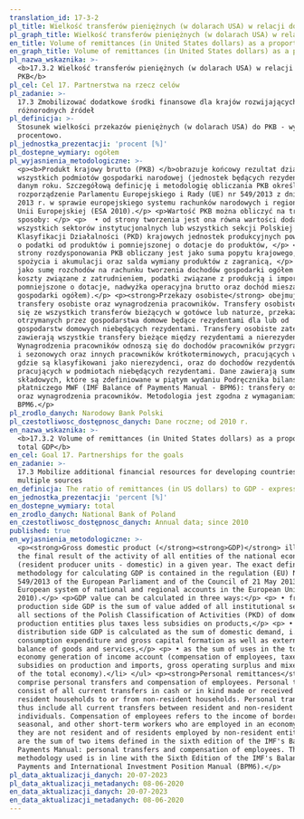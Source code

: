 ```yaml
---
translation_id: 17-3-2
pl_title: Wielkość transferów pieniężnych (w dolarach USA) w relacji do PKB
pl_graph_title: Wielkość transferów pieniężnych (w dolarach USA) w relacji do PKB
en_title: Volume of remittances (in United States dollars) as a proportion of total GDP
en_graph_title: Volume of remittances (in United States dollars) as a proportion of total GDP
pl_nazwa_wskaznika: >-
  <b>17.3.2 Wielkość transferów pieniężnych (w dolarach USA) w relacji do
  PKB</b>
pl_cel: Cel 17. Partnerstwa na rzecz celów
pl_zadanie: >-
  17.3 Zmobilizować dodatkowe środki finansowe dla krajów rozwijających się z
  różnorodnych źródeł
pl_definicja: >-
  Stosunek wielkości przekazów pieniężnych (w dolarach USA) do PKB - wyrażony
  procentowo.
pl_jednostka_prezentacji: 'procent [%]'
pl_dostepne_wymiary: ogółem
pl_wyjasnienia_metodologiczne: >-
  <p><b>Produkt krajowy brutto (PKB) </b>obrazuje końcowy rezultat działalności
  wszystkich podmiotów gospodarki narodowej (jednostek będących rezydentami) w
  danym roku. Szczegółową definicję i metodologię obliczania PKB określa
  rozporządzenie Parlamentu Europejskiego i Rady (UE) nr 549/2013 z dnia 21 maja
  2013 r. w sprawie europejskiego systemu rachunków narodowych i regionalnych w
  Unii Europejskiej (ESA 2010).</p> <p>Wartość PKB można obliczyć na trzy
  sposoby: </p> <p>  • od strony tworzenia jest ona równa wartości dodanej
  wszystkich sektorów instytucjonalnych lub wszystkich sekcji Polskiej
  Klasyfikacji Działalności (PKD) krajowych jednostek produkcyjnych powiększonej
  o podatki od produktów i pomniejszonej o dotacje do produktów, </p> <p>  • od
  strony rozdysponowania PKB obliczany jest jako suma popytu krajowego, tj.
  spożycia i akumulacji oraz salda wymiany produktów z zagranicą, </p> <p>  •
  jako sumę rozchodów na rachunku tworzenia dochodów gospodarki ogółem (a więc
  koszty związane z zatrudnieniem, podatki związane z produkcją i importem
  pomniejszone o dotacje, nadwyżka operacyjna brutto oraz dochód mieszany
  gospodarki ogółem).</p> <p><strong>Przekazy osobiste</strong> obejmują
  transfery osobiste oraz wynagrodzenia pracowników. Transfery osobiste składają
  się ze wszystkich transferów bieżących w gotówce lub naturze, przekazanych lub
  otrzymanych przez gospodarstwa domowe będące rezydentami dla lub od
  gospodarstw domowych niebędących rezydentami. Transfery osobiste zatem
  zawierają wszystkie transfery bieżące między rezydentami a nierezydentami.
  Wynagrodzenia pracowników odnoszą się do dochodów pracowników przygranicznych
  i sezonowych oraz innych pracowników krótkoterminowych, pracujących w kraju,
  gdzie są klasyfikowani jako nierezydenci, oraz do dochodów rezydentów
  pracujących w podmiotach niebędących rezydentami. Dane zawierają sumę dwóch
  składowych, które są zdefiniowane w piątym wydaniu Podręcznika bilansu
  płatniczego MWF (IMF Balance of Payments Manual - BPM6): transfery osobiste
  oraz wynagrodzenia pracowników. Metodologia jest zgodna z wymaganiami
  BPM6.</p>
pl_zrodlo_danych: Narodowy Bank Polski
pl_czestotliwosc_dostępnosc_danych: Dane roczne; od 2010 r.
en_nazwa_wskaznika: >-
  <b>17.3.2 Volume of remittances (in United States dollars) as a proportion of
  total GDP</b>
en_cel: Goal 17. Partnerships for the goals
en_zadanie: >-
  17.3 Mobilize additional financial resources for developing countries from
  multiple sources
en_definicja: The ratio of remittances (in US dollars) to GDP - expressed as a percentage.
en_jednostka_prezentacji: 'percent [%]'
en_dostepne_wymiary: total
en_zrodlo_danych: National Bank of Poland
en_czestotliwosc_dostępnosc_danych: Annual data; since 2010
published: true
en_wyjasnienia_metodologiczne: >-
  <p><strong>Gross domestic product (</strong><strong>GDP)</strong> illustrates
  the final result of the activity of all entities of the national economy
  (resident producer units - domestic) in a given year. The exact definition and
  methodology for calculating GDP is contained in the regulation (EU) No
  549/2013 of the European Parliament and of the Council of 21 May 2013 on the
  European system of national and regional accounts in the European Union (ESA
  2010).</p> <p>GDP value can be calculated in three ways:</p> <p> • from the
  production side GDP is the sum of value added of all institutional sectors or
  all sections of the Polish Classification of Activities (PKD) of domestic
  production entities plus taxes less subsidies on products,</p> <p> • from the
  distribution side GDP is calculated as the sum of domestic demand, i.e. final
  consumption expenditure and gross capital formation as well as external
  balance of goods and services,</p> <p> • as the sum of uses in the total
  economy generation of income account (compensation of employees, taxes less
  subsidies on production and imports, gross operating surplus and mixed income
  of the total economy).</li> </ul> <p><strong>Personal remittances</strong>
  comprise personal transfers and compensation of employees. Personal transfers
  consist of all current transfers in cash or in kind made or received by
  resident households to or from non-resident households. Personal transfers
  thus include all current transfers between resident and non-resident
  individuals. Compensation of employees refers to the income of border,
  seasonal, and other short-term workers who are employed in an economy where
  they are not resident and of residents employed by non-resident entities. Data
  are the sum of two items defined in the sixth edition of the IMF's Balance of
  Payments Manual: personal transfers and compensation of employees. The
  methodology used is in line with the Sixth Edition of the IMF's Balance of
  Payments and International Investment Position Manual (BPM6).</p>
pl_data_aktualizacji_danych: 20-07-2023
pl_data_aktualizacji_metadanych: 08-06-2020
en_data_aktualizacji_danych: 20-07-2023
en_data_aktualizacji_metadanych: 08-06-2020
---
```

